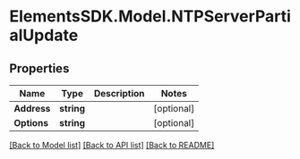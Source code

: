 # ElementsSDK.Model.NTPServerPartialUpdate

## Properties

Name | Type | Description | Notes
------------ | ------------- | ------------- | -------------
**Address** | **string** |  | [optional] 
**Options** | **string** |  | [optional] 

[[Back to Model list]](../#documentation-for-models) [[Back to API list]](../#documentation-for-api-endpoints) [[Back to README]](../)

